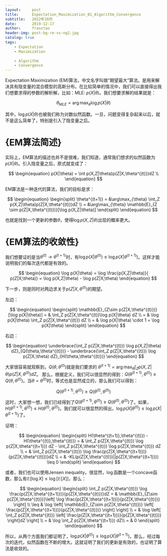 ```yaml
---
layout:     post
title:      Expectation_Maximization_01_Algorithm_Convergence
subtitle:   2022年10月
date:       2019-12-17
author:     franztao
header-img: post-bg-re-vs-ng2.jpg
catalog: true
tags:
    - Expectation
    - Maximization
    
    - Algorithm
    - Convergence
---
```


    

Expectation Maximization (EM)算法，中文名字叫做“期望最大”算法。是用来解决具有隐变量的混合模型的高斯分布。在比较简单的情况中，我们可以直接得出我们想要求得的参数的解析解，比如：MLE: $p(X|\theta)$。我们想要求解的结果就是：

$$
\begin{equation}
    \theta_{MLE} = \arg\max_{\theta}\log p(X|\theta)
\end{equation}
$$

其中，$\log p(X|\theta)$也被我们称为对数似然函数。一旦，问题变得复杂起来以后，就不是这么简单了，特别是引入了隐变量之后。

#  {EM算法简述}
实际上，EM算法的描述也并不是很难，我们知道，通常我们想求的似然函数为$p(X|\theta)$。引入隐变量之后，原式就变成了：

$$
\begin{equation}
    p(X|\theta) = \int p(X,Z|\theta)p(Z|X,\theta^{(t)})dZ \\
\end{equation}
$$

EM算法是一种迭代的算法，我们的目标是求：

$$
\begin{equation}
    \begin{split}
        \theta^{(t+1)} = &\arg\max_{\theta} \int_Z
        p(X,Z|\theta)p(Z|X,\theta^{(t)})dZ \\
        = &\arg\max_{\theta} \mathbb{E}_{Z \sim p(Z|X,\theta^{(t)})}[\log p(X,Z|\theta)]
    \end{split}
\end{equation}
$$

也就是找到一个更新的参数$\theta$，使得$\log p(X,Z|\theta)$出现的概率更大。

#  {EM算法的收敛性}
我们想要证的是当$\theta^{(t)} \longrightarrow \theta^{(t+1)}$时，有$\log p(X|\theta^{(t)}) \leq \log p(X|\theta^{(t+1)})$。这样才能说明我们的每次迭代都是有效的。

$$
\begin{equation}
    \log p(X|\theta) = \log \frac{p(X,Z|\theta)}{ p(Z|X;\theta)} = \log p(X,Z|\theta) - \log p(Z|X;\theta)
\end{equation}
$$

下一步，则是同时对两边求关于$p(Z|X,\theta^{(t)})$的期望。

左边：

$$
\begin{equation}
    \begin{split}
        \mathbb{E}_{Z\sim p(Z|X,\theta^{(t)})}[\log p(X|\theta)] 
        = & \int_Z p(Z|X,\theta^{(t)}\log p(X|\theta) dZ \\
        = & \log p(X|\theta) \int_Z p(Z|X,\theta^{(t)}) dZ \\
        = & \log p(X|\theta) \cdot 1 = \log p(X|\theta)
    \end{split}
\end{equation}
$$

右边：

$$
\begin{equation}
    \underbrace{\int_Z p(Z|X,\theta^{(t)}) \log p(X,Z|\theta) dZ}_{Q(\theta,\theta^{(t)})} - \underbrace{\int_Z p(Z|X,\theta^{(t)}) \log p(Z|X,\theta) dZ}_{H(\theta,\theta^{(t)})}
\end{equation}
$$

大家很容易就观察到，$Q(\theta,\theta^{(t)})$就是我们要求的
$\theta^{(t+1)} = \arg\max_{\theta} \int_Z p(X,Z|\theta)p(Z|X,\theta^{(t)})dZ$。
那么，根据定义，我们可以很显然的得到：$Q(\theta^{(t+1)},\theta^{(t)}) \geq Q(\theta,\theta^{(t)})$。当$\theta = \theta^{(t)}$时，等式也是显然成立的，那么我们可以得到：

$$
\begin{equation}
    Q(\theta^{(t+1)},\theta^{(t)}) \geq Q(\theta^{(t)},\theta^{(t)})
\end{equation}
$$

这时，大家想一想，我们已经得到了$Q(\theta^{(t+1)},\theta^{(t)}) \geq Q(\theta^{(t)},\theta^{(t)})$了。如果，$H(\theta^{(t+1)},\theta^{(t)}) \leq H(\theta^{(t)},\theta^{(t)})$。我们就可以很显然的得出，$\log p(X|\theta^{(t)}) \leq \log p(X|\theta^{(t+1)})$了。

证明：

$$
\begin{equation}
    \begin{split}
        H(\theta^{(t+1)},\theta^{(t)}) - H(\theta^{(t)},\theta^{(t)}) = & \int_Z p(Z|X,\theta^{(t)}) \log p(Z|X,\theta^{(t+1)}) dZ - \int_Z p(Z|X,\theta^{(t)}) \log p(Z|X,\theta^{(t)}) dZ \\
        = & \int_Z p(Z|X,\theta^{(t)}) \log \frac{p(Z|X,\theta^{(t+1)})}{p(Z|X,\theta^{(t)})}dZ \\
        = & -KL(p(Z|X,\theta^{(t)})||p(Z|X,\theta^{(t+1)})) \leq 0
    \end{split}
\end{equation}
$$

或者，我们也可以使用Jensen inequality。很显然，$\log$函数是一个concave函数，那么有$\mathbb{E}[\log X] \leq \log [\mathbb{E}[X]]$，那么：

$$
\begin{equation}
    \begin{split}
        \int_Z p(Z|X,\theta^{(t)}) \log \frac{p(Z|X,\theta^{(t+1)})}{p(Z|X,\theta^{(t)})}dZ 
        = & \mathbb{E}_{Z\sim p(Z|X,\theta^{(t)})}\left[ \log \frac{p(Z|X,\theta^{(t+1)})}{p(Z|X,\theta^{(t)})} \right] \\
        \leq & \log \left[ \mathbb{E}_{Z\sim p(Z|X,\theta^{(t)})} \left[ \frac{p(Z|X,\theta^{(t+1)})}{p(Z|X,\theta^{(t)})} \right] \right] \\
         = & \log \left[ \int_Z p(Z|X,\theta^{(t)}) \left[ \frac{p(Z|X,\theta^{(t+1)})}{p(Z|X,\theta^{(t)})} \right]dZ \right] \\
         = & \log \int_Z p(Z|X,\theta^{(t+1)}) dZ\\
         = & 0
    \end{split}
\end{equation}
$$

所以，从两个方面我们都证明了，$\log p(X|\theta^{(t)}) \leq \log p(X|\theta^{(t+1)})$。那么，经过每次的迭代，似然函数在不断的增大。这就证明了我们的更新是有效的，也证明了算法是收敛的。


